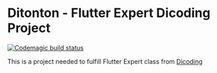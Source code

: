 # Ditonton - Flutter Expert Dicoding Project

[![Codemagic build status](https://api.codemagic.io/apps/61ebeccc4d0eb99415e21eaa/61ebeccc4d0eb99415e21ea9/status_badge.svg)](https://codemagic.io/apps/61ebeccc4d0eb99415e21eaa/61ebeccc4d0eb99415e21ea9/latest_build)

This is a project needed to fulfill Flutter Expert class from [Dicoding]

[Dicoding]: <https://www.dicoding.com/>